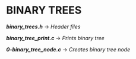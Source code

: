 # BINARY TREES

***binary_trees.h*** -> *Header files*

***binary_tree_print.c*** -> *Prints binary tree*

***0-binary_tree_node.c*** -> *Creates binary tree node*
